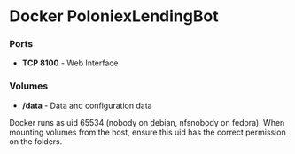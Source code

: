 # Docker PoloniexLendingBot

### Ports
- **TCP 8100** - Web Interface

### Volumes
- **/data** - Data and configuration data

Docker runs as uid 65534 (nobody on debian, nfsnobody on fedora). When mounting volumes from the host, ensure this uid has the correct permission on the folders.

